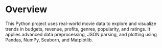 # Overview
This Python project uses real-world movie data to explore and visualize trends in budgets, revenue, profits, genres, popularity, and ratings. It applies advanced data preprocessing, JSON parsing, and plotting using Pandas, NumPy, Seaborn, and Matplotlib.
